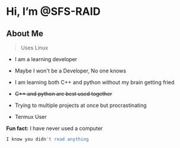 # Hi, I’m @SFS-RAID
## About Me
> Uses Linux
* I am a learning developer
* Maybe I won't be a Developer, No one knows

* I am learning both C++ and python without my brain getting fried

* ~~C++ and python are best used together~~

* Trying to multiple projects at once but procrastinating 

* Termux User

  
**Fun fact:** I have never used a computer

```bash
I know you didn't read anything
```
<!--
**SFS-RAID/SFS-RAID** is a ✨ _special_ ✨ repository because its `README.md` (this file) appears on your GitHub profile.

Here are some ideas to get you started:

- 🔭 I’m currently working on ...
- 🌱 I’m currently learning ...
- 👯 I’m looking to collaborate on ...
- 🤔 I’m looking for help with ...
- 💬 Ask me about ...
- 📫 How to reach me: ...
- 😄 Pronouns: ...
- ⚡ Fun fact: ...
-->
